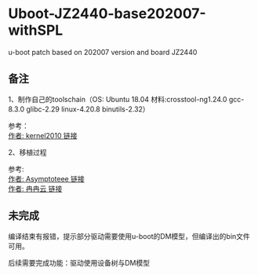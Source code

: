 # Uboot-JZ2440-base202007-withSPL
u-boot patch based on 202007 version and board JZ2440

## 备注
1、制作自己的toolschain（OS: Ubuntu 18.04 材料:crosstool-ng1.24.0  gcc-8.3.0  glibc-2.29  linux-4.20.8  binutils-2.32）

参考：  
[作者: kernel2010 链接](https://blog.csdn.net/kernel2010/article/details/76904080)


2、移植过程

参考:  
[作者: Asymptoteee 链接](https://blog.csdn.net/CallMe_Xu/article/details/107090647)  
[作者: 冉冉云 链接](https://blog.csdn.net/gzxb1995/article/details/103224996)
      
## 未完成

编译结束有报错，提示部分驱动需要使用u-boot的DM模型，但编译出的bin文件可用。

后续需要完成功能：驱动使用设备树与DM模型

